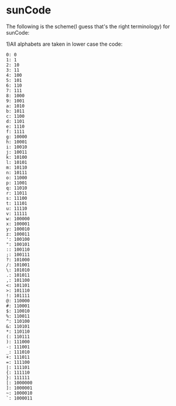 # sunCode

The following is the scheme(I guess that's the right terminology) for sunCode:

  1)All alphabets are taken in lower case
  the code:
	
    0: 0
    1: 1
    2: 10
    3: 11
    4: 100 
    5: 101
    6: 110
    7: 111
    8: 1000
    9: 1001
    a: 1010
    b: 1011
    c: 1100
    d: 1101
    e: 1110
    f: 1111
    g: 10000
    h: 10001
    i: 10010
    j: 10011
    k: 10100
    l: 10101
    m: 10110
    n: 10111
    o: 11000
    p: 11001
    q: 11010
    r: 11011
    s: 11100
    t: 11101
    u: 11110
    v: 11111
    w: 100000
    x: 100001
    y: 100010
    z: 100011
    ': 100100
    ": 100101
    :: 100110
    ;: 100111
    ?: 101000
    /: 101001
    \: 101010
    .: 101011
    ,: 101100
    <: 101101
    >: 101110
    !: 101111
    @: 110000
    #: 110001
    $: 110010
    %: 110011
    ^: 110100
    &: 110101
    *: 110110
    (: 110111
    ): 111000
    -: 111001
    _: 111010
    +: 111011
    =: 111100
    |: 111101
    {: 111110
    }: 111111
    [: 1000000
    ]: 1000001
    ~: 1000010
    `: 1000011
